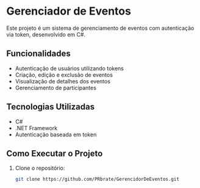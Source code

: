 # Gerenciador de Eventos

Este projeto é um sistema de gerenciamento de eventos com autenticação via token, desenvolvido em C#.

## Funcionalidades

- Autenticação de usuários utilizando tokens
- Criação, edição e exclusão de eventos
- Visualização de detalhes dos eventos
- Gerenciamento de participantes

## Tecnologias Utilizadas

- C#
- .NET Framework
- Autenticação baseada em token

## Como Executar o Projeto

1. Clone o repositório:
   ```bash
   git clone https://github.com/PRbrate/GerencidorDeEventos.git
